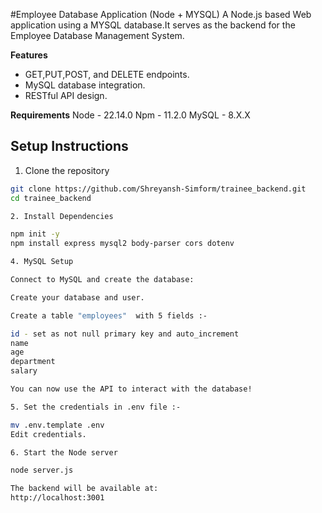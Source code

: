 #Employee Database Application (Node + MYSQL) 
A Node.js based Web application using a MYSQL database.It serves as the backend for the Employee Database Management System.

**Features**
- GET,PUT,POST, and DELETE endpoints.
- MySQL database integration.
- RESTful API design.

**Requirements**
Node - 22.14.0
Npm - 11.2.0
MySQL - 8.X.X

## **Setup Instructions**

1. Clone the repository

```bash
git clone https://github.com/Shreyansh-Simform/trainee_backend.git
cd trainee_backend

2. Install Dependencies

npm init -y
npm install express mysql2 body-parser cors dotenv

4. MySQL Setup

Connect to MySQL and create the database:

Create your database and user.

Create a table "employees"  with 5 fields :-

id - set as not null primary key and auto_increment
name
age
department 
salary

You can now use the API to interact with the database!

5. Set the credentials in .env file :-

mv .env.template .env
Edit credentials.

6. Start the Node server

node server.js

The backend will be available at:
http://localhost:3001


